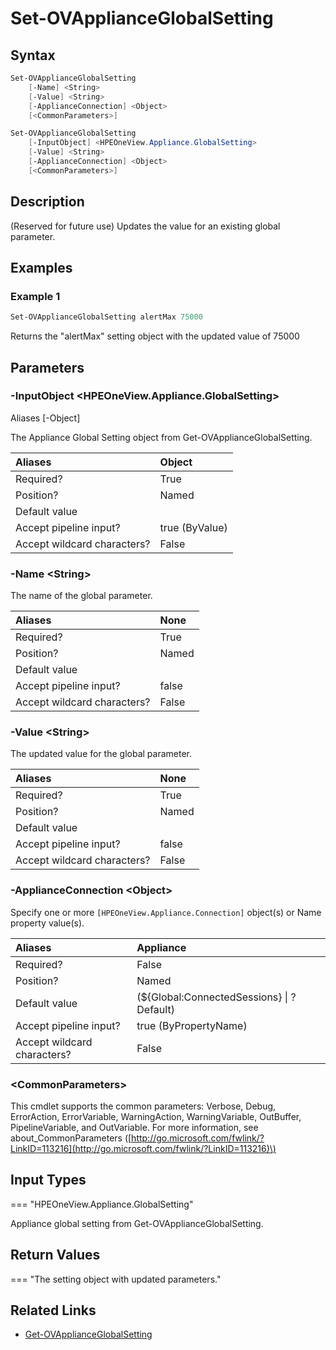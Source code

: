 ﻿---
description: (Reserved for future use) Update appliance global settings.
---

# Set-OVApplianceGlobalSetting

## Syntax

```powershell
Set-OVApplianceGlobalSetting
    [-Name] <String>
    [-Value] <String>
    [-ApplianceConnection] <Object>
    [<CommonParameters>]
```

```powershell
Set-OVApplianceGlobalSetting
    [-InputObject] <HPEOneView.Appliance.GlobalSetting>
    [-Value] <String>
    [-ApplianceConnection] <Object>
    [<CommonParameters>]
```

## Description

(Reserved for future use) Updates the value for an existing global parameter.

## Examples

###  Example 1 

```powershell
Set-OVApplianceGlobalSetting alertMax 75000
```

Returns the "alertMax" setting object with the updated value of 75000

## Parameters

### -InputObject &lt;HPEOneView.Appliance.GlobalSetting&gt;

Aliases [-Object]

The Appliance Global Setting object from Get-OVApplianceGlobalSetting.

| Aliases | Object |
| :--- | :--- |
| Required? | True |
| Position? | Named |
| Default value |  |
| Accept pipeline input? | true (ByValue) |
| Accept wildcard characters? | False |

### -Name &lt;String&gt;

The name of the global parameter.

| Aliases | None |
| :--- | :--- |
| Required? | True |
| Position? | Named |
| Default value |  |
| Accept pipeline input? | false |
| Accept wildcard characters? | False |

### -Value &lt;String&gt;

The updated value for the global parameter.

| Aliases | None |
| :--- | :--- |
| Required? | True |
| Position? | Named |
| Default value |  |
| Accept pipeline input? | false |
| Accept wildcard characters? | False |

### -ApplianceConnection &lt;Object&gt;

Specify one or more `[HPEOneView.Appliance.Connection]` object(s) or Name property value(s).

| Aliases | Appliance |
| :--- | :--- |
| Required? | False |
| Position? | Named |
| Default value | (${Global:ConnectedSessions} &vert; ? Default) |
| Accept pipeline input? | true (ByPropertyName) |
| Accept wildcard characters? | False |

### &lt;CommonParameters&gt;

This cmdlet supports the common parameters: Verbose, Debug, ErrorAction, ErrorVariable, WarningAction, WarningVariable, OutBuffer, PipelineVariable, and OutVariable. For more information, see about\_CommonParameters \([http://go.microsoft.com/fwlink/?LinkID=113216](http://go.microsoft.com/fwlink/?LinkID=113216)\)

## Input Types

=== "HPEOneView.Appliance.GlobalSetting"
 
Appliance global setting from Get-OVApplianceGlobalSetting.
 

## Return Values

=== "The setting object with updated parameters."
 

 

## Related Links

* [Get-OVApplianceGlobalSetting](get-ovapplianceglobalsetting.md)
